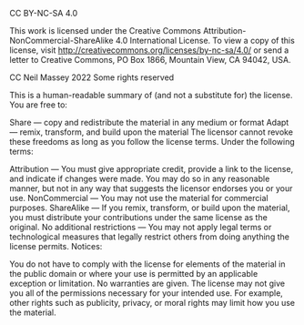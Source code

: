CC BY-NC-SA 4.0

This work is licensed under the Creative Commons Attribution-NonCommercial-ShareAlike 4.0
International License. To view a copy of this license, visit 
<http://creativecommons.org/licenses/by-nc-sa/4.0/> or send a letter to Creative Commons, 
PO Box 1866, Mountain View, CA 94042, USA.

CC Neil Massey 2022
Some rights reserved

This is a human-readable summary of (and not a substitute for) the license.
You are free to:

Share — copy and redistribute the material in any medium or format
Adapt — remix, transform, and build upon the material
The licensor cannot revoke these freedoms as long as you follow the license terms.
Under the following terms:

Attribution — You must give appropriate credit, provide a link to the license, and indicate if changes were made. You may do so in any reasonable manner, but not in any way that suggests the licensor endorses you or your use.
NonCommercial — You may not use the material for commercial purposes.
ShareAlike — If you remix, transform, or build upon the material, you must distribute your contributions under the same license as the original.
No additional restrictions — You may not apply legal terms or technological measures that legally restrict others from doing anything the license permits.
Notices:

You do not have to comply with the license for elements of the material in the public domain or where your use is permitted by an applicable exception or limitation.
No warranties are given. The license may not give you all of the permissions necessary for your intended use. For example, other rights such as publicity, privacy, or moral rights may limit how you use the material.

